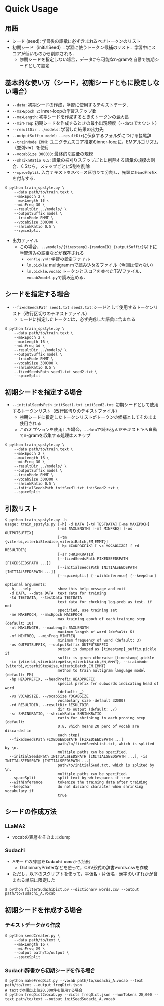 # Quick Usage
## 用語
- シード (seed): 学習後の語彙に必ず含まれるべきトークンのリスト
- 初期シード（initialSeed）: 学習に使うトークン候補のリスト．学習中にスコアが低いものから削除される．
    - 初期シードを指定しない場合，データから可能なn-gramを自動で初期シードとして設定

## 基本的な使い方（シード，初期シードともに設定しない場合）
- `--data`: 初期シードの作成，学習に使用するテキストデータ．
- `--maxEpoch 2`: inner-loopの学習ステップ数
- `--maxLength`: 初期シードを作成するときのトークンの最大長
- `--minFreq`: 初期シードを作成するときの最小出現頻度（`--data`でカウント）
- `--resultDir ../models`: 学習した結果の出力先
- `--outputSuffix model`: `--resultDir`に保存するフォルダにつける接尾辞
- `--trainMode EMMT`: ユニグラムスコア推定のinner-loopに，EMアルゴリズム（並列ver）を使用
- `--vocabSize 300000`: 最終的な語彙の規模．
- `--shriknRatio 0.5`: 語彙の枝刈りステップごとに削除する語彙の規模の割合．0.5なら，ステップごとに5割を削除
- `--spaceSplit`: 入力テキストをスペース区切りで分割し，先頭にheadPrefixを付与する．

```
$ python train_spstyle.py \
    --data path/to/train.text \
    --maxEpoch 2 \
    --maxLength 16 \
    --minFreq 30 \
    --resultDir ../models/ \
    --outputSuffix model \
    --trainMode EMMT \
    --vocabSize 300000 \
    --shrinkRatio 0.5 \
    --spaceSplit
```

- 出力ファイル
    - この場合，`../models/{timestamp}-{randomID}_{outputSuffix}`以下に学習済みの語彙などが保存される
        - `config.yml`: 学習の設定ファイル
        - `lm.pickle`: multigramlmで読み込めるファイル（今回は使わない）
        - `lm.pickle.vocab`: トークンとスコアを並べたTSVファイル．`vocab2model.py`で読み込める．

## シードを指定する場合
- `--fixedSeedsPath seed1.txt seed2.txt`: シードとして使用するトークンリスト（改行区切りのテキストファイル）
    - シードに指定したトークンは，必ず完成した語彙に含まれる

```
$ python train_spstyle.py \
    --data path/to/train.text \
    --maxEpoch 2 \
    --maxLength 16 \
    --minFreq 30 \
    --resultDir ../models/ \
    --outputSuffix model \
    --trainMode EMMT \
    --vocabSize 300000 \
    --shrinkRatio 0.5 \
    --fixedSeedsPath seed1.txt seed2.txt \
    --spaceSplit
```

## 初期シードを指定する場合
- `--initialSeedsPath initSeed1.txt initSeed2.txt`: 初期シードとして使用するトークンリスト（改行区切りのテキストファイル）
    - 初期シードに指定したトークンリストがトークンの候補としてそのまま使用される
    - このオプションを使用した場合，`--data`で読み込んだテキストから自動でn-gramを収集する処理はスキップ

```
$ python train_spstyle.py \
    --data path/to/train.text \
    --maxEpoch 2 \
    --maxLength 16 \
    --minFreq 30 \
    --resultDir ../models/ \
    --outputSuffix model \
    --trainMode EMMT \
    --vocabSize 300000 \
    --shrinkRatio 0.5 \
    --initialSeedsPath initSeed1.txt initSeed2.txt \
    --spaceSplit
```

## 引数リスト
```
$ python train_spstyle.py -h
usage: train_spstyle.py [-h] -d DATA [-td TESTDATA] [-me MAXEPOCH]
                        [-ml MAXLENGTH] [-mf MINFREQ] [-os OUTPUTSUFFIX]
                        [-tm {viterbi,viterbiStepWise,viterbiBatch,EM,EMMT}]
                        [-hp HEADPREFIX] [-vs VOCABSIZE] [-rd RESULTDIR]
                        [-sr SHRINKRATIO]
                        [--fixedSeedsPath FIXEDSEEDSPATH [FIXEDSEEDSPATH ...]]
                        [--initialSeedsPath INITIALSEEDSPATH [INITIALSEEDSPATH ...]]
                        [--spaceSplit] [--withInference] [--keepChar]

optional arguments:
  -h, --help            show this help message and exit
  -d DATA, --data DATA  text data for training
  -td TESTDATA, --testData TESTDATA
                        text data for checking log-prob as test. if not
                        specified, use training set
  -me MAXEPOCH, --maxEpoch MAXEPOCH
                        max training epoch of each training step (default: 10)
  -ml MAXLENGTH, --maxLength MAXLENGTH
                        maximum length of word (default: 5)
  -mf MINFREQ, --minFreq MINFREQ
                        minimum frequency of word (default: 3)
  -os OUTPUTSUFFIX, --outputSuffix OUTPUTSUFFIX
                        output is dumped as [timestamp]_suffix.pickle if
                        suffix is given otherwise [timestamp].pickle
  -tm {viterbi,viterbiStepWise,viterbiBatch,EM,EMMT}, --trainMode {viterbi,viterbiStepWise,viterbiBatch,EM,EMMT}
                        method to train multigram language model (default: EM)
  -hp HEADPREFIX, --headPrefix HEADPREFIX
                        special prefix for subwords indicating head of word
                        (default: ▁)
  -vs VOCABSIZE, --vocabSize VOCABSIZE
                        vocabulary size (default 32000)
  -rd RESULTDIR, --resultDir RESULTDIR
                        dir to output (default: ./)
  -sr SHRINKRATIO, --shrinkRatio SHRINKRATIO
                        ratio for shrinking in each proning step (default:
                        0.8, which means 20 perc of vocab are discarded in
                        each step)
  --fixedSeedsPath FIXEDSEEDSPATH [FIXEDSEEDSPATH ...]
                        path/to/fixedSeedsList.txt, which is splited by \n.
                        multiple paths can be specified.
  --initialSeedsPath INITIALSEEDSPATH [INITIALSEEDSPATH ...], -is INITIALSEEDSPATH [INITIALSEEDSPATH ...]
                        path/to/initialSeed.txt, which is splited by \n.
                        multiple paths can be specified.
  --spaceSplit          split text by whitespaces if true
  --withInference       tokenize the training data after training
  --keepChar            do not discard character when shrinking vocabulary if
                        true
```

## シードの作成方法
### LLaMA2
- vocabの表層をそのままdump

### Sudachi
- Aモードの辞書をSudachi-coreから抽出
    - DictioinaryPrinterなどを使って，CSV形式の辞書words.csvを作成
- ただし，以下のスクリプトを使って，平仮名・片仮名・漢字のいずれかが含まれる単語に限定した

```
$ python filterSudachiDict.py --dictionary words.csv --output path/to/sudachi_A.vocab
```


## 初期シードを作成する場合
### テキストデータから作成

```
$ python seedCreater.py \
    --data path/to/text \
    --maxLength 16 \
    --minFreq 30 \
    --output path/to/output \
    --spaceSplit
```

### Sudachi辞書から初期シードを作る場合

```
$ python makeFreqDict.py --vocab path/to/sudachi_A.vocab --text path/to/text --output freqDict.json
# textでの頻出上位20,000件を使用する場合
$ python freqDict2vocab.py --dicts freqDict.json --numTokens 20,000 --text path/to/text --output initSeedSudachi_A.vocab
```